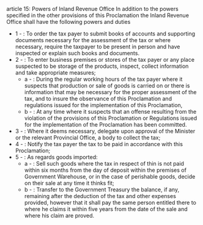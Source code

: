 article 15: Powers of Inland Revenue Office
In addition to the powers specified in the other provisions of this Proclamation the Inland Revenue Office shall have the following powers and duties 
<ul>
			<li>1 - : To order the tax payer to submit books of accounts and supporting documents necessary for the assessment of the tax or where necessary, require the taxpayer to be present in person and have inspected or explain such books and documents. <ul>
			</ul></li>			<li>2 - : To enter business premises or stores of the tax payer or any place suspected to be storage of the products, inspect, collect information and take appropriate measures; <ul>
						<li>a - : During the regular working hours of the tax payer where it suspects that production or sale of goods is carried on or there is information that may be necessary for the proper assessment of the tax, and to insure the observance of this Proclamation and regulations issued for the implementation of this Proclamation, <ul>
						</ul></li>						<li>b - : At any time where it suspects that an offense resulting from the violation of the provisions of this Proclamation or Regulations issued for the implementation of the Proclamation has been committed. <ul>
						</ul></li>			</ul></li>			<li>3 - : Where it deems necessary, delegate upon approval of the Minister or the relevant Provincial Office, a body to collect the tax; <ul>
			</ul></li>			<li>4 - : Notify the tax payer the tax to be paid in accordance with this Proclamation; <ul>
			</ul></li>			<li>5 - : As regards goods imported: <ul>
						<li>a - : Sell such goods where the tax in respect of thin is not paid within six months from the day of deposit within the premises of Government Warehouse, or in the case of perishable goods, decide on their sale at any time it thinks fit; <ul>
						</ul></li>						<li>b - : Transfer to the Government Treasury the balance, if any, remaining after the deduction of the tax and other expenses provided, however that it shall pay the same person entitled there to where he claims it within five years from the date of the sale and where his claim are proved. <ul>
						</ul></li>			</ul></li></ul>